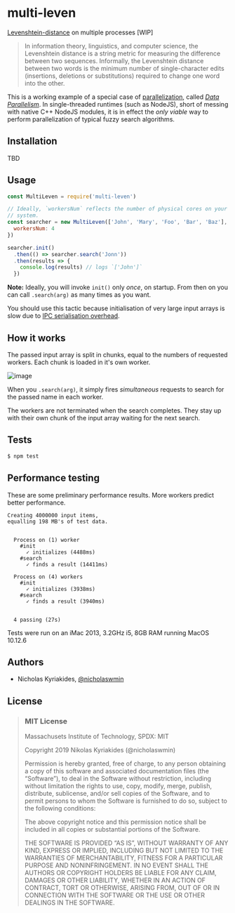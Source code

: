 # multi-leven
[Levenshtein-distance](https://en.wikipedia.org/wiki/Levenshtein_distance) on multiple processes [WIP]

> In information theory, linguistics, and computer science, the Levenshtein distance is a string metric for measuring the difference between two sequences. Informally, the Levenshtein distance between two words is the minimum number of single-character edits (insertions, deletions or substitutions) required to change one word into the other.

This is a working example of a special case of [parallelization](https://en.wikipedia.org/wiki/Parallel_computing), called [*Data Parallelism*](https://en.wikipedia.org/wiki/Data_parallelism). In single-threaded runtimes (such as NodeJS), short of messing with native C++ NodeJS modules, it is in effect the *only viable* way to perform parallelization of typical fuzzy search algorithms.


## Installation

TBD

## Usage

```javascript
const MultiLeven = require('multi-leven')

// Ideally, `workersNum` reflects the number of physical cores on your
// system.
const searcher = new MultiLeven(['John', 'Mary', 'Foo', 'Bar', 'Baz'], {
  workersNum: 4
})

searcher.init()
  .then(() => searcher.search('Jonn'))
  .then(results => {
    console.log(results) // logs `['John']`
  })
```

**Note:** Ideally, you will invoke `init()` only *once*, on startup. From then
on you can call `.search(arg)` as many times as you want.

You should use this tactic because initialisation of very large input arrays
is slow due to [IPC serialisation overhead][ipc-data-sharing-so].

## How it works

The passed input array is split in chunks, equal to the numbers of requested
workers. Each chunk is loaded in it's own worker.

![image](https://live.staticflickr.com/65535/53412264841_bb421d95b7_o.png)


When you `.search(arg)`, it simply fires *simultaneous* requests to search
for the passed name in each worker.

The workers are not terminated when the search completes. They stay up
with their own chunk of the input array waiting for the next search.

## Tests

```bash
$ npm test
```

## Performance testing

These are some preliminary performance results. More workers predict
better performance.

```
Creating 4000000 input items,
equalling 198 MB's of test data.


  Process on (1) worker
    #init
      ✓ initializes (4488ms)
    #search
      ✓ finds a result (14411ms)

  Process on (4) workers
    #init
      ✓ initializes (3938ms)
    #search
      ✓ finds a result (3940ms)


  4 passing (27s)
```

Tests were run on an iMac 2013, 3.2GHz i5, 8GB RAM running MacOS 10.12.6

## Authors

- Nicholas Kyriakides, [@nicholaswmin][nicholaswmin]

## License

> ### MIT License
> Massachusets Institute of Technology, SPDX: MIT
>
> Copyright 2019 Nikolas Kyriakides (@nicholaswmin)
>
> Permission is hereby granted, free of charge, to any person obtaining a copy of this software and associated documentation files (the “Software”), to deal in the Software without restriction, including without limitation the rights to use, copy, modify, merge, publish, distribute, sublicense, and/or sell copies of the Software, and to permit persons to whom the Software is furnished to do so, subject to the following conditions:
>
> The above copyright notice and this permission notice shall be included in all copies or substantial portions of the Software.
>
> THE SOFTWARE IS PROVIDED “AS IS”, WITHOUT WARRANTY OF ANY KIND, EXPRESS OR IMPLIED, INCLUDING BUT NOT LIMITED TO THE WARRANTIES OF MERCHANTABILITY, FITNESS FOR A PARTICULAR PURPOSE AND NONINFRINGEMENT. IN NO EVENT SHALL THE AUTHORS OR COPYRIGHT HOLDERS BE LIABLE FOR ANY CLAIM, DAMAGES OR OTHER LIABILITY, WHETHER IN AN ACTION OF CONTRACT, TORT OR OTHERWISE, ARISING FROM, OUT OF OR IN CONNECTION WITH THE SOFTWARE OR THE USE OR OTHER DEALINGS IN THE SOFTWARE.

[nicholaswmin]: https://github.com/nicholaswmin
[ipc-data-sharing-so]: https://stackoverflow.com/a/27327402/1814486
